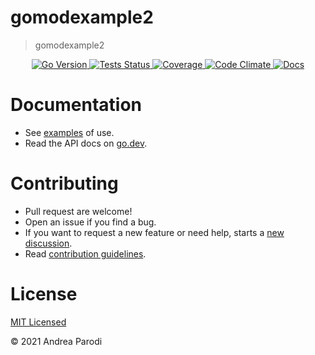 # gomodexample2

> gomodexample2

<div align="center">
<a 
    href="https://github.com/parro-it/gomodexample2/blob/main/go.mod#L3" style="display: inline">
    <img 
        alt="Go Version" 
        src="https://img.shields.io/github/go-mod/go-version/parro-it/gomodexample2?style=flat&logo=go">
</a>
<a 
    href="https://github.com/parro-it/gomodexample2/actions/workflows/go.yml" 
    style="display: inline"> 
    <img 
        alt="Tests Status" 
        src="https://img.shields.io/github/workflow/status/parro-it/gomodexample2/Test/main?style=flat&label=Tests&logo=github">
</a>
<a 
    href="https://codeclimate.com/github/parro-it/gomodexample2/test_coverage"
    style="display: inline"> 
    <img 
        alt="Coverage" 
        src="https://img.shields.io/codeclimate/coverage/parro-it/gomodexample2?style=flat&label=Coverage&logo=code-climate">
</a>
<a 
    href="https://codeclimate.com/github/parro-it/gomodexample2" 
    style="display: inline"> 
    <img 
        alt="Code Climate" 
        src="https://img.shields.io/codeclimate/maintainability/parro-it/gomodexample2?style=flat&label=Code-Climate&logo=code-climate">
</a> 
<a 
    href="https://pkg.go.dev/github.com/parro-it/gomodexample2" 
    style="display: inline"> 
    <img 
        alt="Docs" 
        src="https://img.shields.io/badge/Docs-go.dev-blue?logo=go&logoColor=white&style=flat">
</a>
</div>



# Documentation

* See [examples](examples_test.go) of use.
* Read the API docs on [go.dev](https://pkg.go.dev/github.com/parro-it/gomodexample2).

# Contributing

* Pull request are welcome!
* Open an issue if you find a bug.
* If you want to request a new feature or need help, starts a [new discussion](https://github.com/parro-it/gomodexample2/discussions/new).
* Read [contribution guidelines](contributing.md).

# License
[MIT Licensed](LICENSE)

© 2021 Andrea Parodi